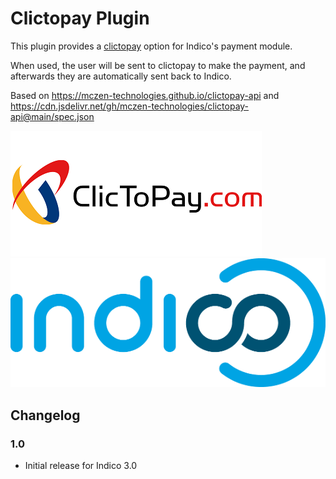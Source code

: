 # Clictopay Plugin

This plugin provides a [clictopay](https://monetiquetunisie.com) option for Indico's payment module.

When used, the user will be sent to clictopay to make the payment, and afterwards
they are automatically sent back to Indico.

Based on https://mczen-technologies.github.io/clictopay-api and https://cdn.jsdelivr.net/gh/mczen-technologies/clictopay-api@main/spec.json

![clictopay logo](https://github.com/DeMiro5001/payment_clictopay/blob/1cc95827a68dc10e0fb5dcc16e9b102b49134dad/indico_payment_clictopay/static/images/logo.png)
![indico logo](https://github.com/indico/indico/raw/master/indico/web/static/images/logo_indico.png)


## Changelog

### 1.0

- Initial release for Indico 3.0

